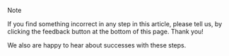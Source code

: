 
> [!NOTE]
> If you find something incorrect in any step in this article, please tell us, by clicking the feedback button at the bottom of this page. Thank you!
>
> We also are happy to hear about successes with these steps.
